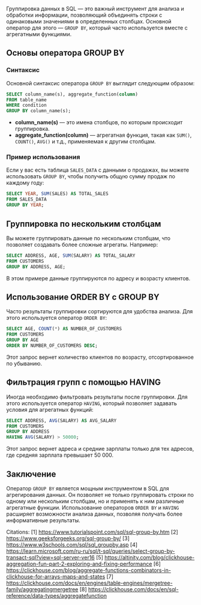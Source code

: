 Группировка данных в SQL — это важный инструмент для анализа и обработки информации, позволяющий объединять строки с одинаковыми значениями в определенных столбцах. Основной оператор для этого — `GROUP BY`, который часто используется вместе с агрегатными функциями.

## Основы оператора GROUP BY

### Синтаксис

Основной синтаксис оператора `GROUP BY` выглядит следующим образом:

```sql
SELECT column_name(s), aggregate_function(column)
FROM table_name
WHERE condition
GROUP BY column_name(s);
```

- **column_name(s)** — это имена столбцов, по которым происходит группировка.
- **aggregate_function(column)** — агрегатная функция, такая как `SUM()`, `COUNT()`, `AVG()` и т.д., применяемая к другим столбцам.

### Пример использования

Если у вас есть таблица `SALES_DATA` с данными о продажах, вы можете использовать `GROUP BY`, чтобы получить общую сумму продаж по каждому году:

```sql
SELECT YEAR, SUM(SALES) AS TOTAL_SALES
FROM SALES_DATA
GROUP BY YEAR;
```

## Группировка по нескольким столбцам

Вы можете группировать данные по нескольким столбцам, что позволяет создавать более сложные агрегаты. Например:

```sql
SELECT ADDRESS, AGE, SUM(SALARY) AS TOTAL_SALARY
FROM CUSTOMERS
GROUP BY ADDRESS, AGE;
```

В этом примере данные группируются по адресу и возрасту клиентов.

## Использование ORDER BY с GROUP BY

Часто результаты группировки сортируются для удобства анализа. Для этого используется оператор `ORDER BY`:

```sql
SELECT AGE, COUNT(*) AS NUMBER_OF_CUSTOMERS
FROM CUSTOMERS
GROUP BY AGE
ORDER BY NUMBER_OF_CUSTOMERS DESC;
```

Этот запрос вернет количество клиентов по возрасту, отсортированное по убыванию.

## Фильтрация групп с помощью HAVING

Иногда необходимо фильтровать результаты после группировки. Для этого используется оператор `HAVING`, который позволяет задавать условия для агрегатных функций:

```sql
SELECT ADDRESS, AVG(SALARY) AS AVG_SALARY
FROM CUSTOMERS
GROUP BY ADDRESS
HAVING AVG(SALARY) > 50000;
```

Этот запрос вернет адреса и средние зарплаты только для тех адресов, где средняя зарплата превышает 50 000.

## Заключение

Оператор `GROUP BY` является мощным инструментом в SQL для агрегирования данных. Он позволяет не только группировать строки по одному или нескольким столбцам, но и применять к ним различные агрегатные функции. Использование операторов `ORDER BY` и `HAVING` расширяет возможности анализа данных, позволяя получать более информативные результаты.

Citations:
[1] https://www.tutorialspoint.com/sql/sql-group-by.htm
[2] https://www.geeksforgeeks.org/sql-group-by/
[3] https://www.w3schools.com/sql/sql_groupby.asp
[4] https://learn.microsoft.com/ru-ru/sql/t-sql/queries/select-group-by-transact-sql?view=sql-server-ver16
[5] https://altinity.com/blog/clickhouse-aggregation-fun-part-2-exploring-and-fixing-performance
[6] https://clickhouse.com/blog/aggregate-functions-combinators-in-clickhouse-for-arrays-maps-and-states
[7] https://clickhouse.com/docs/en/engines/table-engines/mergetree-family/aggregatingmergetree
[8] https://clickhouse.com/docs/en/sql-reference/data-types/aggregatefunction